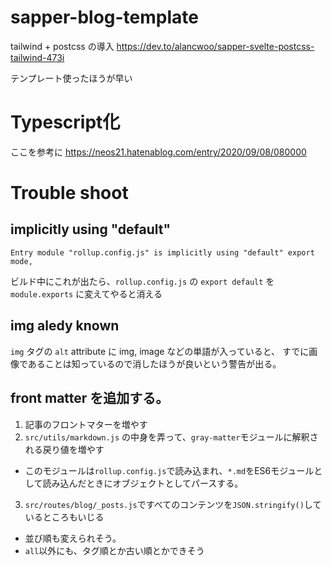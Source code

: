 # sapper-blog-template


tailwind + postcss の導入
https://dev.to/alancwoo/sapper-svelte-postcss-tailwind-473i

テンプレート使ったほうが早い


# Typescript化

ここを参考に
https://neos21.hatenablog.com/entry/2020/09/08/080000


# Trouble shoot

## implicitly using "default"

```
Entry module "rollup.config.js" is implicitly using "default" export mode, 
```

ビルド中にこれが出たら、`rollup.config.js` の `export default` を `module.exports` に変えてやると消える


## img aledy known

`img` タグの `alt` attribute に img, image などの単語が入っていると、
すでに画像であることは知っているので消したほうが良いという警告が出る。


## front matter を追加する。

1. 記事のフロントマターを増やす
2. `src/utils/markdown.js` の中身を弄って、`gray-matter`モジュールに解釈される戻り値を増やす
  - このモジュールは`rollup.config.js`で読み込まれ、`*.md`をES6モジュールとして読み込んだときにオブジェクトとしてパースする。
3. `src/routes/blog/_posts.js`ですべてのコンテンツを`JSON.stringify()`しているところもいじる
  - 並び順も変えられそう。
  - `all`以外にも、タグ順とか古い順とかできそう




